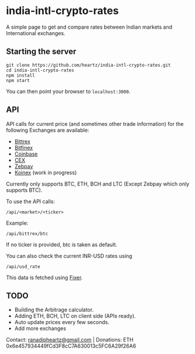 # india-intl-crypto-rates
A simple page to get and compare rates between Indian markets and International exchanges.

## Starting the server

```
git clone https://github.com/heartz/india-intl-crypto-rates.git
cd india-intl-crypto-rates
npm install
npm start
```

You can then point your browser to  ```localhost:3000```.

## API 

API calls for current price (and sometimes other trade information) for the following Exchanges are available:

* [Bittrex](www.bittrex.com)
* [Bitfinex](www.bitfinex.com)
* [Coinbase](www.coinbase.com)
* [CEX](www.cex.io)
* [Zebpay](www.zebpay.com)
* [Koinex](https://koinex.in) (work in progress)

Currently only supports BTC, ETH, BCH and LTC (Except Zebpay which only supports BTC).

To use the API calls:
```
/api/<market>/<ticker>
```
Example:

```
/api/bittrex/btc
```

If no ticker is provided, btc is taken as default.

You can also check the current INR-USD rates using
```
/api/usd_rate
```

This data is fetched using [Fixer](http://fixer.io/).


## TODO

* Building the Arbitrage calculator.
* Adding ETH, BCH, LTC on client side (APIs ready).
* Auto update prices every few seconds.
* Add more exchanges


Contact: ranadipheartz@gmail.com | Donations: ETH 0x6e457934449fCd3F8cC7A630013c5FC6A29f26A6